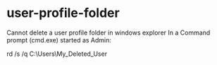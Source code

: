# user-profile-folder
Cannot delete a user profile folder in windows explorer
In a Command prompt (cmd.exe) started as Admin:

rd /s /q C:\Users\My_Deleted_User
